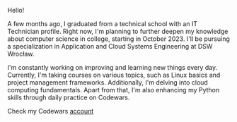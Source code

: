 Hello!

A few months ago, I graduated from a technical school with an IT Technician profile. Right now, I'm planning to further deepen my knowledge about computer science in college, starting in October 2023. I'll be pursuing a specialization in Application and Cloud Systems Engineering at DSW Wrocław.

I'm constantly working on improving and learning new things every day. Currently, I'm taking courses on various topics, such as Linux basics and project management frameworks. Additionally, I'm delving into cloud computing fundamentals. Apart from that, I'm also enhancing my Python skills through daily practice on Codewars. 

Check my Codewars <a href="https://www.codewars.com/users/veeeetus" target="_blank">account</a>
